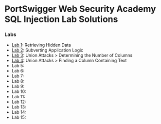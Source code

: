 # PortSwigger Web Security Academy SQL Injection Lab Solutions

### Labs

- [Lab 1](https://github.com/bin3xish477/cyber-security/blob/master/PortSwiggerAcademy/ServerSideAttacks/SQL_Injection/Lab1/Solution.md): Retrieving Hidden Data
- [Lab 2](https://github.com/bin3xish477/cyber-security/blob/master/PortSwiggerAcademy/ServerSideAttacks/SQL_Injection/Lab2/Solution.md): Subverting Application Logic
- [Lab 3](https://github.com/bin3xish477/cyber-security/blob/master/PortSwiggerAcademy/ServerSideAttacks/SQL_Injection/Lab3/Solution.md): Union Attacks > Determining the Number of Columns
- [Lab 4](https://github.com/bin3xish477/cyber-security/blob/master/PortSwiggerAcademy/ServerSideAttacks/SQL_Injection/Lab4/Solution.md): Union Attacks > Finding a Column Containing Text
- Lab 5:
- Lab 6:
- Lab 7:
- Lab 8:
- Lab 9:
- Lab 10:
- Lab 11:
- Lab 12:
- Lab 13:
- Lab 14:
- Lab 15:
